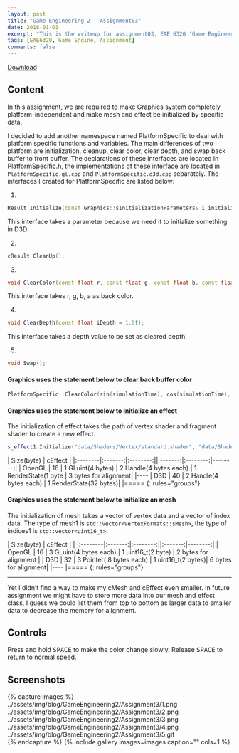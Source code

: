 ```yaml
---
layout: post
title: "Game Engineering 2 - Assignment03"
date: 2018-01-01
excerpt: "This is the writeup for assignment03, EAE 6320 'Game Engineering 2'"
tags: [EAE6320, Game Engine, Assignment]
comments: false
---
```


<div markdown="0"><a href="https://drive.google.com/open?id=1xCuBPiRuN3qXcy--2oTnF3O6TWJBzwWZ" class="btn btn-info">Download</a></div>

## Content

In this assignment, we are required to make Graphics system completely platform-independent and make mesh and effect be initialized by specific data.

I decided to add another namespace named PlatformSpecific to deal with platform specific functions and variables. The main differences of two platform are initialization, cleanup, clear color, clear depth, and swap back buffer to front buffer. 
The declarations of these interfaces are located in PlatformSpecific.h, the implementations of these interface are located in `PlatformSpecific.gl.cpp` and `PlatformSpecific.d3d.cpp` separately. The interfaces I created for PlatformSpecific are listed below:

1. 
~~~ c++
Result Initialize(const Graphics::sInitializationParameters& i_initializationParameters);
~~~ 
This interface takes a parameter because we need it to initialize something in D3D.

2. 
~~~ c++
cResult CleanUp();
~~~

3. 
~~~ c++
void ClearColor(const float r, const float g, const float b, const float a = 1.0f); 
~~~
This interface takes r, g, b, a as back color.

4. 
~~~ c++
void ClearDepth(const float iDepth = 1.0f); 
~~~
This interface takes a depth value to be set as cleared depth.

5. 
~~~ c++
void Swap();
~~~

#### Graphics uses the statement below to clear back buffer color
~~~ c++
PlatformSpecific::ClearColor(sin(simulationTime), cos(simulationTime), cos(simulationTime));
~~~

#### Graphics uses the statement below to initialize an effect

The initialization of effect takes the path of vertex shader and fragment shader to create a new effect.

~~~ c++
s_effect1.Initialize("data/Shaders/Vertex/standard.shader", "data/Shaders/Fragment/LoopColor.shader");
~~~


| Size(byte) | cEffect |
|:--------|:-------:|:--------:||:-------:|:--------:|--------:|
| OpenGL  | 16   | 1 GLuint(4 bytes)   | 2 Handle(4 bytes each) | 1 RenderState(1 byte | 3 bytes for alignment|
|----
| D3D   | 40   | 2 Handle(4 bytes each)   | 1 RenderState(32 bytes)|
|=====
{: rules="groups"}


#### Graphics uses the statement below to initialize an mesh
The initialization of mesh takes a vector of vertex data and a vector of index data. The type of mesh1 is `std::vector<VertexFormats::sMesh>`, the type of indices1 is `std::vector<uint16_t>`. 

| Size(byte) | cEffect |  |
|:--------|:-------:|:--------:||:-------:|--------:|
| OpenGL  | 16   | 3 GLuint(4 bytes each)   | 1 uint16_t(2 byte) | 2 bytes for alignment |
| D3D   | 32   | 3 Pointer( 8 bytes each)	| 1 uint16_t(2 bytes)| 6 bytes for alignment|
|----
|=====
{: rules="groups"}

---

Yet I didn’t find a way to make my cMesh and cEffect even smaller. In future assignment we might have to store more data into our mesh and effect class, I guess we could list them from top to bottom as larger data to smaller data to decrease the memory for alignment.

## Controls
Press and hold <kbd>SPACE</kbd> to make the color change slowly. Release <kbd>SPACE</kbd> to return to normal speed.

## Screenshots

{% capture images %}
	../assets/img/blog/GameEngineering2/Assignment3/1.png	
	../assets/img/blog/GameEngineering2/Assignment3/2.png	
	../assets/img/blog/GameEngineering2/Assignment3/3.png	
	../assets/img/blog/GameEngineering2/Assignment3/4.png	
	../assets/img/blog/GameEngineering2/Assignment3/5.gif	
{% endcapture %}
{% include gallery images=images caption="" cols=1 %}
